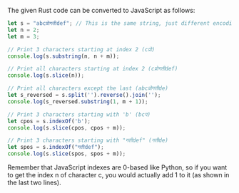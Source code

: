The given Rust code can be converted to JavaScript as follows:

```javascript
let s = "abcप्रोगतीdef"; // This is the same string, just different encoding
let n = 2;
let m = 3;

// Print 3 characters starting at index 2 (cप्रो)
console.log(s.substring(n, n + m));

// Print all characters starting at index 2 (cप्रोगतीdef)
console.log(s.slice(n));

// Print all characters except the last (abcप्रोगतीde)
let s_reversed = s.split('').reverse().join('');
console.log(s_reversed.substring(1, m + 1));

// Print 3 characters starting with 'b' (bcप)
let cpos = s.indexOf('b');
console.log(s.slice(cpos, cpos + m));

// Print 3 characters starting with "गतीdef" (गतीde)
let spos = s.indexOf("गतीdef");
console.log(s.slice(spos, spos + m));
```
Remember that JavaScript indexes are 0-based like Python, so if you want to get the index n of character c, you would actually add 1 to it (as shown in the last two lines).
